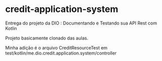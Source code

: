 # credit-application-system
Entrega do projeto da DIO : Documentando e Testando sua API Rest com Kotlin




Projeto basicamente clonado das aulas.


Minha adição é o arquivo    CreditResourceTest    em    test/kotlin/me.dio.credit.application.system/controller
